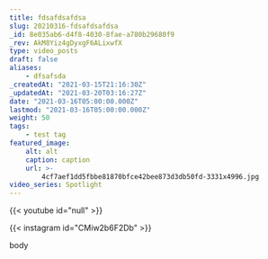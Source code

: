 ```yaml
---
title: fdsafdsafdsa
slug: 20210316-fdsafdsafdsa
_id: 8e035ab6-d4f8-4030-8fae-a780b29680f9
_rev: AkM8Yiz4gDyxgF6ALixwfX
type: video_posts
draft: false
aliases:
    - dfsafsda
_createdAt: "2021-03-15T21:16:30Z"
_updatedAt: "2021-03-20T03:16:27Z"
date: "2021-03-16T05:00:00.000Z"
lastmod: "2021-03-16T05:00:00.000Z"
weight: 50
tags:
    - test tag
featured_image:
    alt: alt
    caption: caption
    url: >-
        4cf7aef1dd5fbbe81870bfce42bee873d3db50fd-3331x4996.jpg
video_series: Spotlight
---
```


{{< youtube id="null" >}}

{{< instagram id="CMiw2b6F2Db" >}}

body
